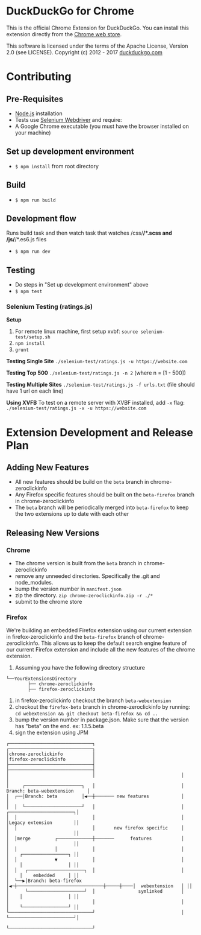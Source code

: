 # DuckDuckGo for Chrome

This is the official Chrome Extension for DuckDuckGo. You can install this extension directly from the [Chrome web store](https://chrome.google.com/webstore/detail/duckduckgo-for-chrome/bpphkkgodbfncbcpgopijlfakfgmclao?hl=en).

This software is licensed under the terms of the Apache License, Version 2.0 (see LICENSE). Copyright (c) 2012 - 2017 [duckduckgo.com](https://duckduckgo.com)

# Contributing

## Pre-Requisites

- [Node.js](https://nodejs.org) installation
- Tests use [Selenium Webdriver](http://seleniumhq.github.io/selenium/docs/api/javascript/index.html) and require:
- A Google Chrome executable (you must have the browser installed on your machine)

## Set up development environment

- `$ npm install` from root directory

## Build

- `$ npm run build`

## Development flow

Runs build task and then watch task that watches /css/**/*.scss and /js/**/*.es6.js files

- `$ npm run dev`

## Testing

- Do steps in "Set up development environment" above
- `$ npm test`

### Selenium Testing (ratings.js)

**Setup**

1. For remote linux machine, first setup xvbf: `source selenium-test/setup.sh`
2. `npm install`
3. `grunt`

**Testing Single Site** `./selenium-test/ratings.js -u https://website.com`

**Testing Top 500** `./selenium-test/ratings.js -n 2` (where n = [1 - 500])

**Testing Multiple Sites** `./selenium-test/ratings.js -f urls.txt` (file should have 1 url on each line)

**Using XVFB** To test on a remote server with XVBF installed, add `-x` flag: `./selenium-test/ratings.js -x -u https://website.com`

# Extension Development and Release Plan

## Adding New Features

- All new features should be build on the `beta` branch in chrome-zeroclickinfo
- Any Firefox specific features should be built on the `beta-firefox` branch in chrome-zeroclickinfo
- The `beta` branch will be periodically merged into `beta-firefox` to keep the two extensions up to date with each other

## Releasing New Versions

### Chrome

- The chrome version is built from the `beta` branch in chrome-zeroclickinfo
- remove any unneeded directories. Specifically the .git and node_modules.
- bump the version number in `manifest.json`
- zip the directory. `zip chrome-zeroclickinfo.zip -r ./*`
- submit to the chrome store

### Firefox

We're building an embedded Firefox extension using our current extension in firefox-zeroclickinfo and the `beta-firefox` branch of chrome-zeroclickinfo. This allows us to keep the default search engine feature of our current Firefox extension and include all the new features of the chrome extension.

1. Assuming you have the following directory structure

```
└──YourExtensionsDirectory
        ├── chrome-zeroclickinfo
        ├── firefox-zeroclickinfo
```

1. in firefox-zeroclickinfo checkout the branch `beta-webextension`
2. checkout the `firefox-beta` branch in chrome-zeroclickinfo by running: `cd webextension && git checkout beta-firefox && cd ..`
3. bump the version number in package.json. Make sure that the version has "beta" on the end. ex: 1.1.5.beta
4. sign the extension using JPM

```
┌───────────────────────────────┐                                ┌───────────────────────────────┐
│chrome-zeroclickinfo           │                                │firefox-zeroclickinfo          │
├───────────────────────────────┤                                ├───────────────────────────────┤
│                               │                                │                               │
│     ┌─────────────────────┐   │                                │ Branch: beta-webextension     │
│  ┌──│Branch: beta         │◀──┼─────── new features            │                               │
│  │  └─────────────────────┘   │                                │     ┌────────────────────────┐│
│  │                            │                                │     │Legacy extension        ││
│  │                            │       new firefox specific     │     │                        ││
│  │merge         ┌─────────────┼───────      features           │     │                        ││
│  │              │             │                                │     │    ┌─────────────────┐ ││
│  │              ▼             │                                │     │    │                 │ ││
│  │   ┌─────────────────────┐  │                                │     │    │    embedded     │ ││
│  └──▶│Branch: beta-firefox │◀─┼────────────────────────────────┼─────┼────│  webextension   │ ││
│      └─────────────────────┘  │                symlinked       │     │    │                 │ ││
│                               │                                │     │    └─────────────────┘ ││
└───────────────────────────────┘                                │     └────────────────────────┘│
                                                                 └───────────────────────────────┘
```
